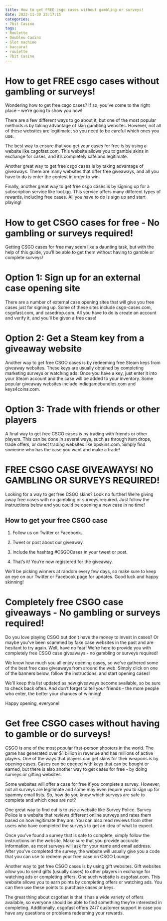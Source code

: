 ```yaml
---
title: How to get FREE csgo cases without gambling or surveys!
date: 2022-11-30 23:17:15
categories:
- 7bit Casino
tags:
- Roulette
- Doubleu Casino
- Slot machine
- baccarat
- roulette
- 7bit Casino
---
```



#  How to get FREE csgo cases without gambling or surveys!

Wondering how to get free csgo cases? If so, you’ve come to the right place – we’re going to show you how!

There are a few different ways to go about it, but one of the most popular methods is by taking advantage of skin gambling websites. However, not all of these websites are legitimate, so you need to be careful which ones you use.

The best way to ensure that you get your cases for free is by using a website like csgofast.com. This website allows you to gamble skins in exchange for cases, and it’s completely safe and legitimate.

Another great way to get free csgo cases is by taking advantage of giveaways. There are many websites that offer free giveaways, and all you have to do is enter the contest in order to win.

Finally, another great way to get free csgo cases is by signing up for a subscription service like loot.gg. This service offers many different types of rewards, including free cases. All you have to do is sign up and start playing!

#  How to get CSGO cases for free - No gambling or surveys required!

Getting CSGO cases for free may seem like a daunting task, but with the help of this guide, you’ll be able to get them without having to gamble or complete surveys!

# Option 1: Sign up for an external case opening site

There are a number of external case opening sites that will give you free cases just for signing up. Some of these sites include csgo-cases.com, csgofast.com, and casedrop.com. All you have to do is create an account and verify it, and you’ll be given a free case!

# Option 2: Get a Steam key from a giveaway website

Another way to get free CSGO cases is by redeeming free Steam keys from giveaway websites. These keys are usually obtained by completing marketing surveys or watching ads. Once you have a key, just enter it into your Steam account and the case will be added to your inventory. Some popular giveaway websites include indiegamebundles.com and keys4coins.com.

# Option 3: Trade with friends or other players

A final way to get free CSGO cases is by trading with friends or other players. This can be done in several ways, such as through item drops, trade offers, or direct trading websites like opskins.com. Simply find someone who has the case you want and make a trade!

#  FREE CSGO CASE GIVEAWAYS! NO GAMBLING OR SURVEYS REQUIRED!

Looking for a way to get free CSGO skins? Look no further! We’re giving away free cases with no gambling or surveys required. Just follow the instructions below and you could be opening a new case in no time!

## How to get your free CSGO case

1. Follow us on Twitter or Facebook.

2. Tweet or post about our giveaway.

3. Include the hashtag #CSGOCases in your tweet or post.

4. That’s it! You’re now registered for the giveaway.

We’ll be picking winners at random every few days, so make sure to keep an eye on our Twitter or Facebook page for updates. Good luck and happy skinning!

#  Completely free CSGO case giveaways - No gambling or surveys required!

Do you love playing CSGO but don't have the money to invest in cases? Or maybe you've been scammed by fake case websites in the past and are hesitant to try again. Well, have no fear! We're here to provide you with completely free CSGO case giveaways - no gambling or surveys required!

We know how much you all enjoy opening cases, so we've gathered some of the best free case giveaways from around the web. Simply click on one of the banners below, follow the instructions, and start opening cases!

We'll keep this list updated as new giveaways become available, so be sure to check back often. And don't forget to tell your friends - the more people who enter, the better your chances of winning!

Happy opening, everyone!

#  Get free CSGO cases without having to gamble or do surveys!

 CSGO is one of the most popular first-person shooters in the world. The game has generated over $1 billion in revenue and has millions of active players. One of the ways that players can get skins for their weapons is by opening cases. Cases can be opened with keys that can be bought or earned, but there is also another way to get cases for free - by doing surveys or gifting websites.

Some websites will offer a case for free if you complete a survey. However, not all surveys are legitimate and some may even require you to sign up for spammy email lists. So, how do you know which surveys are safe to complete and which ones are not?

One great way to find out is to use a website like Survey Police. Survey Police is a website that reviews different online surveys and rates them based on how legitimate they are. You can also read reviews from other users who have completed the surveys to get an idea of what to expect.

Once you’ve found a survey that is safe to complete, simply follow the instructions on the website. Make sure that you provide accurate information, as most surveys will ask for your name and email address. After you’ve completed the survey, the website will usually give you a code that you can use to redeem your free case on CSGO Lounge.

Another way to get free CSGO cases is by using gift websites. Gift websites allow you to send gifts (usually cases) to other players in exchange for watching ads or completing offers. One such website is csgofast.com. This website allows you to earn points by completing offers or watching ads. You can then use these points to purchase cases or keys.

The great thing about csgofast is that it has a wide variety of offers available, so everyone should be able to find something they’re interested in completing. Additionally, csgofast offers 24/7 customer support in case you have any questions or problems redeeming your rewards.